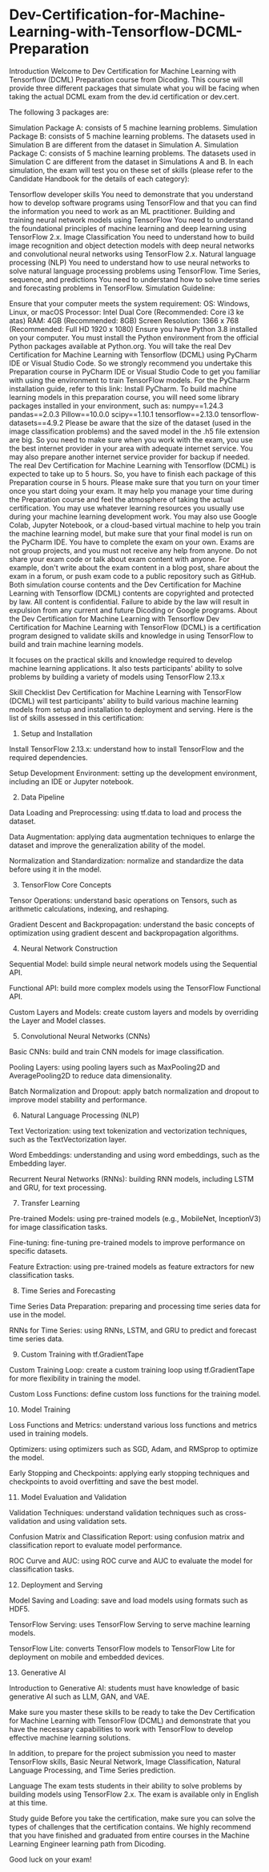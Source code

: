 # Dev-Certification-for-Machine-Learning-with-Tensorflow-DCML-Preparation

Introduction
Welcome to Dev Certification for Machine Learning with Tensorflow (DCML) Preparation course from Dicoding. This course will provide three different packages that simulate what you will be facing when taking the actual DCML exam from the dev.id certification or dev.cert. 

The following 3 packages are:

Simulation Package A: consists of 5 machine learning problems. 
Simulation Package B: consists of 5 machine learning problems. The datasets used in Simulation B are different from the dataset in Simulation A.
Simulation Package C: consists of 5 machine learning problems. The datasets used in Simulation C are different from the dataset in Simulations A and B.
In each simulation, the exam will test you on these set of skills (please refer to the Candidate Handbook for the details of each category):

Tensorflow developer skills
You need to demonstrate that you understand how to develop software programs using TensorFlow and that you can find the information you need to work as an ML practitioner.
Building and training neural network models using TensorFlow
You need to understand the foundational principles of machine learning and deep learning using TensorFlow 2.x.
Image Classification
You need to understand how to build image recognition and object detection models with deep neural networks and convolutional neural networks using TensorFlow 2.x.
Natural language processing (NLP)
You need to understand how to use neural networks to solve natural language processing problems using TensorFlow.
Time Series, sequence, and predictions
You need to understand how to solve time series and forecasting problems in TensorFlow.
Simulation Guideline:

Ensure that your computer meets the system requirement:
OS: Windows, Linux, or macOS
Processor: Intel Dual Core (Recommended: Core i3 ke atas)
RAM: 4GB (Recommended: 8GB)
Screen Resolution: 1366 x 768 (Recommended: Full HD 1920 x 1080)
Ensure you have Python 3.8 installed on your computer. You must install the Python environment from the official Python packages available at Python.org.
You will take the real Dev Certification for Machine Learning with Tensorflow (DCML) using PyCharm IDE or Visual Studio Code. So we strongly recommend you undertake this Preparation course in PyCharm IDE or Visual Studio Code to get you familiar with using the environment to train TensorFlow models. For the PyCharm installation guide, refer to this link: Install PyCharm.
To build machine learning models in this preparation course, you will need some library packages installed in your environment, such as:
numpy==1.24.3
pandas==2.0.3
Pillow==10.0.0
scipy==1.10.1
tensorflow==2.13.0
tensorflow-datasets==4.9.2
Please be aware that the size of the dataset (used in the image classification problems) and the saved model in the .h5 file extension are big. So you need to make sure when you work with the exam, you use the best internet provider in your area with adequate internet service. You may also prepare another internet service provider for backup if needed.
The real Dev Certification for Machine Learning with Tensorflow (DCML) is expected to take up to 5 hours. So, you have to finish each package of this Preparation course in 5 hours. Please make sure that you turn on your timer once you start doing your exam. It may help you manage your time during the Preparation course and feel the atmosphere of taking the actual certification.
You may use whatever learning resources you usually use during your machine learning development work. You may also use Google Colab, Jupyter Notebook, or a cloud-based virtual machine to help you train the machine learning model, but make sure that your final model is run on the PyCharm IDE.
You have to complete the exam on your own. Exams are not group projects, and you must not receive any help from anyone.
Do not share your exam code or talk about exam content with anyone. For example, don't write about the exam content in a blog post, share about the exam in a forum, or push exam code to a public repository such as GitHub. Both simulation course contents and the Dev Certification for Machine Learning with Tensorflow (DCML) contents are copyrighted and protected by law. All content is confidential. Failure to abide by the law will result in expulsion from any current and future Dicoding or Google programs.
About the Dev Certification for Machine Learning with Tensorflow
Dev Certification for Machine Learning with TensorFlow (DCML) is a certification program designed to validate skills and knowledge in using TensorFlow to build and train machine learning models.

It focuses on the practical skills and knowledge required to develop machine learning applications. It also tests participants' ability to solve problems by building a variety of models using TensorFlow 2.13.x

Skill Checklist
Dev Certification for Machine Learning with TensorFlow (DCML) will test participants' ability to build various machine learning models from setup and installation to deployment and serving. Here is the list of skills assessed in this certification:

1. Setup and Installation

Install TensorFlow 2.13.x: understand how to install TensorFlow and the required dependencies.

Setup Development Environment: setting up the development environment, including an IDE or Jupyter notebook.

2. Data Pipeline

Data Loading and Preprocessing: using tf.data to load and process the dataset.

Data Augmentation: applying data augmentation techniques to enlarge the dataset and improve the generalization ability of the model.

Normalization and Standardization: normalize and standardize the data before using it in the model.

3. TensorFlow Core Concepts

Tensor Operations: understand basic operations on Tensors, such as arithmetic calculations, indexing, and reshaping.

Gradient Descent and Backpropagation: understand the basic concepts of optimization using gradient descent and backpropagation algorithms.

4. Neural Network Construction

Sequential Model: build simple neural network models using the Sequential API.

Functional API: build more complex models using the TensorFlow Functional API.

Custom Layers and Models: create custom layers and models by overriding the Layer and Model classes.

5. Convolutional Neural Networks (CNNs)

Basic CNNs: build and train CNN models for image classification.

Pooling Layers: using pooling layers such as MaxPooling2D and AveragePooling2D to reduce data dimensionality.

Batch Normalization and Dropout: apply batch normalization and dropout to improve model stability and performance.

6. Natural Language Processing (NLP)

Text Vectorization: using text tokenization and vectorization techniques, such as the TextVectorization layer.

Word Embeddings: understanding and using word embeddings, such as the Embedding layer.

Recurrent Neural Networks (RNNs): building RNN models, including LSTM and GRU, for text processing.

7. Transfer Learning

Pre-trained Models: using pre-trained models (e.g., MobileNet, InceptionV3) for image classification tasks.

Fine-tuning: fine-tuning pre-trained models to improve performance on specific datasets.

Feature Extraction: using pre-trained models as feature extractors for new classification tasks.

8. Time Series and Forecasting

Time Series Data Preparation: preparing and processing time series data for use in the model.

RNNs for Time Series: using RNNs, LSTM, and GRU to predict and forecast time series data.

9.  Custom Training with tf.GradientTape

Custom Training Loop: create a custom training loop using tf.GradientTape for more flexibility in training the model.

Custom Loss Functions: define custom loss functions for the training model.

10. Model Training

Loss Functions and Metrics: understand various loss functions and metrics used in training models.

Optimizers: using optimizers such as SGD, Adam, and RMSprop to optimize the model.

Early Stopping and Checkpoints: applying early stopping techniques and checkpoints to avoid overfitting and save the best model.

11. Model Evaluation and Validation

Validation Techniques: understand validation techniques such as cross-validation and using validation sets.

Confusion Matrix and Classification Report: using confusion matrix and classification report to evaluate model performance.

ROC Curve and AUC: using ROC curve and AUC to evaluate the model for classification tasks.

12. Deployment and Serving

Model Saving and Loading: save and load models using formats such as HDF5.

TensorFlow Serving: uses TensorFlow Serving to serve machine learning models.

TensorFlow Lite: converts TensorFlow models to TensorFlow Lite for deployment on mobile and embedded devices.

13. Generative AI

Introduction to Generative AI: students must have knowledge of basic generative AI such as LLM, GAN, and VAE.

Make sure you master these skills to be ready to take the Dev Certification for Machine Learning with TensorFlow (DCML) and demonstrate that you have the necessary capabilities to work with TensorFlow to develop effective machine learning solutions. 

In addition, to prepare for the project submission you need to master TensorFlow skills, Basic Neural Network, Image Classification, Natural Language Processing, and Time Series prediction.

Language
The exam tests students in their ability to solve problems by building models using TensorFlow 2.x. The exam is available only in English at this time.

Study guide
Before you take the certification, make sure you can solve the types of challenges that the certification contains. We highly recommend that you have finished and graduated from entire courses in the Machine Learning Engineer learning path from Dicoding.

Good luck on your exam!
